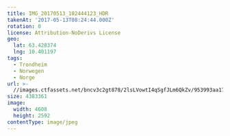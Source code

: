 ```yaml
---
title: IMG_20170513_102444123_HDR
takenAt: '2017-05-13T08:24:44.000Z'
rotation: 0
license: Attribution-NoDerivs License
geo:
  lat: 63.428374
  lng: 10.401197
tags:
  - Trondheim
  - Norwegen
  - Norge
url: >-
  //images.ctfassets.net/bncv3c2gt878/2lsLVowtI4qSgfJLm6QkZv/953993aa17426a5f042cd09ca72ca3eb/img_20170513_102444123_hdr_34519986491_o
size: 4383361
image:
  width: 4608
  height: 2592
contentType: image/jpeg
---
```


